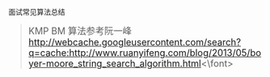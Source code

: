 面试常见算法总结


> <font size=4> KMP BM 算法参考阮一峰   http://webcache.googleusercontent.com/search?q=cache:http://www.ruanyifeng.com/blog/2013/05/boyer-moore_string_search_algorithm.html<\font>
